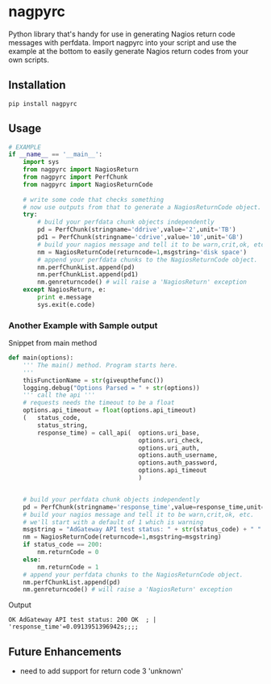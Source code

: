 # nagpyrc
Python library that's handy for use in generating Nagios return code messages with perfdata. Import nagpyrc into your script and use the example at the bottom to easily generate Nagios return codes from your own scripts.

## Installation
```
pip install nagpyrc
```

## Usage

```python
# EXAMPLE
if __name__ == '__main__':
    import sys
    from nagpyrc import NagiosReturn
    from nagpyrc import PerfChunk
    from nagpyrc import NagiosReturnCode
    
    # write some code that checks something
    # now use outputs from that to generate a NagiosReturnCode object.
    try:
        # build your perfdata chunk objects independently
        pd = PerfChunk(stringname='ddrive',value='2',unit='TB')
        pd1 = PerfChunk(stringname='cdrive',value='10',unit='GB')
        # build your nagios message and tell it to be warn,crit,ok, etc.
        nm = NagiosReturnCode(returncode=1,msgstring='disk space')
        # append your perfdata chunks to the NagiosReturnCode object.
        nm.perfChunkList.append(pd)
        nm.perfChunkList.append(pd1)
        nm.genreturncode() # will raise a 'NagiosReturn' exception 
    except NagiosReturn, e:
        print e.message
        sys.exit(e.code)
```

### Another Example with Sample output
Snippet from main method
```python
def main(options):
    ''' The main() method. Program starts here.
    '''
    thisFunctionName = str(giveupthefunc())
    logging.debug("Options Parsed = " + str(options))
    ''' call the api '''
    # requests needs the timeout to be a float
    options.api_timeout = float(options.api_timeout)
    (   status_code,
        status_string,
        response_time) = call_api(  options.uri_base,
                                    options.uri_check,
                                    options.uri_auth,
                                    options.auth_username,
                                    options.auth_password,
                                    options.api_timeout
                                    )


    # build your perfdata chunk objects independently
    pd = PerfChunk(stringname='response_time',value=response_time,unit='s')
    # build your nagios message and tell it to be warn,crit,ok, etc.
    # we'll start with a default of 1 which is warning
    msgstring = "AdGateway API test status: " + str(status_code) + " " + str(status_string)
    nm = NagiosReturnCode(returncode=1,msgstring=msgstring)
    if status_code == 200:
        nm.returnCode = 0
    else:
        nm.returnCode = 1
    # append your perfdata chunks to the NagiosReturnCode object.
    nm.perfChunkList.append(pd)
    nm.genreturncode() # will raise a 'NagiosReturn' exception 
```
Output
```
OK AdGateway API test status: 200 OK  ; | 'response_time'=0.0913951396942s;;;;
```


## Future Enhancements
* need to add support for return code 3 'unknown'
